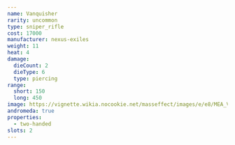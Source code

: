 ```yaml
---
name: Vanquisher
rarity: uncommon
type: sniper_rifle
cost: 17000
manufacturer: nexus-exiles
weight: 11
heat: 4
damage:
  dieCount: 2
  dieType: 6
  type: piercing
range:
  short: 150
  long: 450
image: https://vignette.wikia.nocookie.net/masseffect/images/e/e8/MEA_Vanquisher_MP.png/revision/latest?cb=20180602004611
andromeda: true
properties:
  - two-handed
slots: 2
---
```

